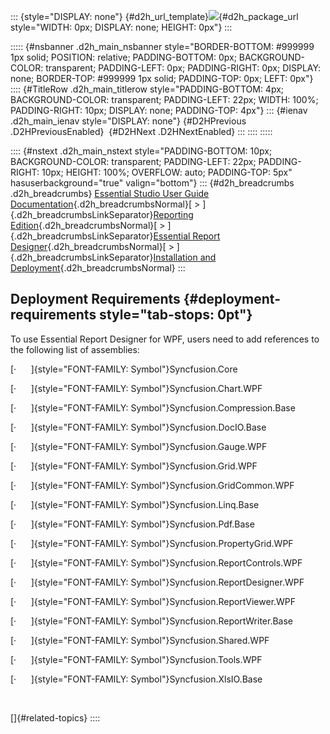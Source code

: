 ::: {style="DISPLAY: none"}
[](ms-xhelp:///?Id=d2h_url_template){#d2h_url_template}![](!package_url!){#d2h_package_url style="WIDTH: 0px; DISPLAY: none; HEIGHT: 0px"}
:::

::::: {#nsbanner .d2h_main_nsbanner style="BORDER-BOTTOM: #999999 1px solid; POSITION: relative; PADDING-BOTTOM: 0px; BACKGROUND-COLOR: transparent; PADDING-LEFT: 0px; PADDING-RIGHT: 0px; DISPLAY: none; BORDER-TOP: #999999 1px solid; PADDING-TOP: 0px; LEFT: 0px"}
:::: {#TitleRow .d2h_main_titlerow style="PADDING-BOTTOM: 4px; BACKGROUND-COLOR: transparent; PADDING-LEFT: 22px; WIDTH: 100%; PADDING-RIGHT: 10px; DISPLAY: none; PADDING-TOP: 4px"}
::: {#ienav .d2h_main_ienav style="DISPLAY: none"}
[](ms-xhelp:///?Id=fe231b4f-6d2d-482f-96dd-aa4e3aa66cfe){#D2HPrevious .D2HPreviousEnabled}  [](ms-xhelp:///?Id=93f5074a-070d-4295-955d-6bc4d3c7108a){#D2HNext .D2HNextEnabled}
:::
::::
:::::

:::: {#nstext .d2h_main_nstext style="PADDING-BOTTOM: 10px; BACKGROUND-COLOR: transparent; PADDING-LEFT: 22px; PADDING-RIGHT: 10px; HEIGHT: 100%; OVERFLOW: auto; PADDING-TOP: 5px" hasuserbackground="true" valign="bottom"}
::: {#d2h_breadcrumbs .d2h_breadcrumbs}
[Essential Studio User Guide Documentation](ms-xhelp:///?Id=12457748-09e3-4d74-a240-8e049cedf030){.d2h_breadcrumbsNormal}[ \> ]{.d2h_breadcrumbsLinkSeparator}[Reporting Edition](ms-xhelp:///?Id=027aa5b6-6676-4f93-ad23-c20e8c45792e){.d2h_breadcrumbsNormal}[ \> ]{.d2h_breadcrumbsLinkSeparator}[Essential Report Designer](ms-xhelp:///?Id=13523a4c-1234-40c4-88a7-c4bb8909d778){.d2h_breadcrumbsNormal}[ \> ]{.d2h_breadcrumbsLinkSeparator}[Installation and Deployment](ms-xhelp:///?Id=3f453d18-bb28-4221-a411-9747f57eb025){.d2h_breadcrumbsNormal}
:::

## Deployment Requirements {#deployment-requirements style="tab-stops: 0pt"}

To use Essential Report Designer for WPF, users need to add references to the following list of assemblies:

[·      ]{style="FONT-FAMILY: Symbol"}Syncfusion.Core

[·      ]{style="FONT-FAMILY: Symbol"}Syncfusion.Chart.WPF

[·      ]{style="FONT-FAMILY: Symbol"}Syncfusion.Compression.Base

[·      ]{style="FONT-FAMILY: Symbol"}Syncfusion.DocIO.Base

[·      ]{style="FONT-FAMILY: Symbol"}Syncfusion.Gauge.WPF

[·      ]{style="FONT-FAMILY: Symbol"}Syncfusion.Grid.WPF

[·      ]{style="FONT-FAMILY: Symbol"}Syncfusion.GridCommon.WPF

[·      ]{style="FONT-FAMILY: Symbol"}Syncfusion.Linq.Base

[·      ]{style="FONT-FAMILY: Symbol"}Syncfusion.Pdf.Base

[·      ]{style="FONT-FAMILY: Symbol"}Syncfusion.PropertyGrid.WPF

[·      ]{style="FONT-FAMILY: Symbol"}Syncfusion.ReportControls.WPF

[·      ]{style="FONT-FAMILY: Symbol"}Syncfusion.ReportDesigner.WPF

[·      ]{style="FONT-FAMILY: Symbol"}Syncfusion.ReportViewer.WPF

[·      ]{style="FONT-FAMILY: Symbol"}Syncfusion.ReportWriter.Base

[·      ]{style="FONT-FAMILY: Symbol"}Syncfusion.Shared.WPF

[·      ]{style="FONT-FAMILY: Symbol"}Syncfusion.Tools.WPF

[·      ]{style="FONT-FAMILY: Symbol"}Syncfusion.XlsIO.Base

 

[]{#related-topics}
::::
